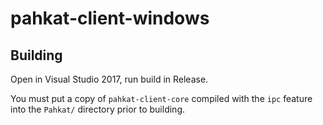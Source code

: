 # pahkat-client-windows

## Building

Open in Visual Studio 2017, run build in Release.

You must put a copy of `pahkat-client-core` compiled with the `ipc` feature into the `Pahkat/` directory prior to building.


